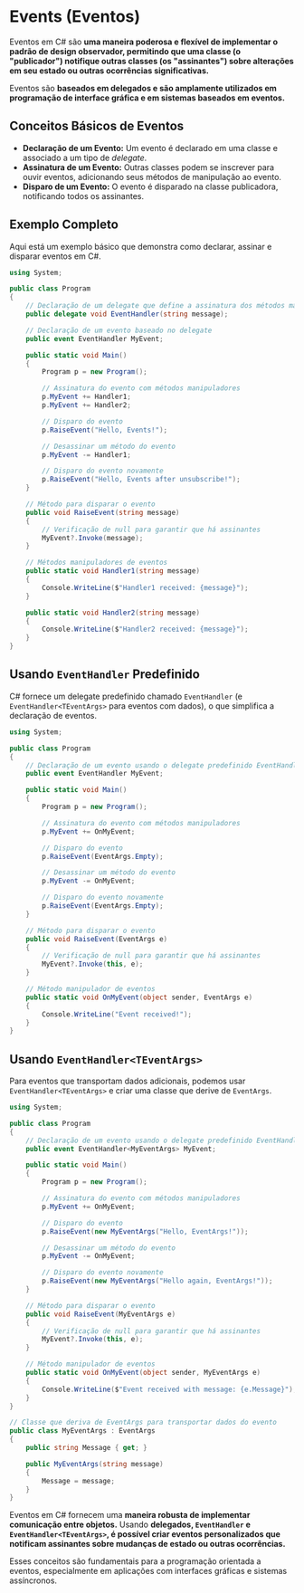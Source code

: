 # Events (Eventos)
Eventos em C# são **uma maneira poderosa e flexível de implementar o padrão de design observador, permitindo que uma classe (o "publicador") notifique outras classes (os "assinantes") sobre alterações em seu estado ou outras ocorrências significativas.** 

Eventos são **baseados em delegados e são amplamente utilizados em programação de interface gráfica e em sistemas baseados em eventos.**

## Conceitos Básicos de Eventos
- **Declaração de um Evento:** Um evento é declarado em uma classe e associado a um tipo de *delegate*.
- **Assinatura de um Evento:** Outras classes podem se inscrever para ouvir eventos, adicionando seus métodos de manipulação ao evento.
- **Disparo de um Evento:** O evento é disparado na classe publicadora, notificando todos os assinantes.

## Exemplo Completo
Aqui está um exemplo básico que demonstra como declarar, assinar e disparar eventos em C#.
```csharp
using System;

public class Program
{
    // Declaração de um delegate que define a assinatura dos métodos manipuladores de eventos
    public delegate void EventHandler(string message);

    // Declaração de um evento baseado no delegate
    public event EventHandler MyEvent;

    public static void Main()
    {
        Program p = new Program();

        // Assinatura do evento com métodos manipuladores
        p.MyEvent += Handler1;
        p.MyEvent += Handler2;

        // Disparo do evento
        p.RaiseEvent("Hello, Events!");

        // Desassinar um método do evento
        p.MyEvent -= Handler1;

        // Disparo do evento novamente
        p.RaiseEvent("Hello, Events after unsubscribe!");
    }

    // Método para disparar o evento
    public void RaiseEvent(string message)
    {
        // Verificação de null para garantir que há assinantes
        MyEvent?.Invoke(message);
    }

    // Métodos manipuladores de eventos
    public static void Handler1(string message)
    {
        Console.WriteLine($"Handler1 received: {message}");
    }

    public static void Handler2(string message)
    {
        Console.WriteLine($"Handler2 received: {message}");
    }
}
```

## Usando `EventHandler` Predefinido
C# fornece um delegate predefinido chamado `EventHandler` (e `EventHandler<TEventArgs>` para eventos com dados), o que simplifica a declaração de eventos.
```csharp
using System;

public class Program
{
    // Declaração de um evento usando o delegate predefinido EventHandler
    public event EventHandler MyEvent;

    public static void Main()
    {
        Program p = new Program();

        // Assinatura do evento com métodos manipuladores
        p.MyEvent += OnMyEvent;

        // Disparo do evento
        p.RaiseEvent(EventArgs.Empty);

        // Desassinar um método do evento
        p.MyEvent -= OnMyEvent;

        // Disparo do evento novamente
        p.RaiseEvent(EventArgs.Empty);
    }

    // Método para disparar o evento
    public void RaiseEvent(EventArgs e)
    {
        // Verificação de null para garantir que há assinantes
        MyEvent?.Invoke(this, e);
    }

    // Método manipulador de eventos
    public static void OnMyEvent(object sender, EventArgs e)
    {
        Console.WriteLine("Event received!");
    }
}
```

## Usando `EventHandler<TEventArgs>`
Para eventos que transportam dados adicionais, podemos usar `EventHandler<TEventArgs>` e criar uma classe que derive de `EventArgs`.
```csharp
using System;

public class Program
{
    // Declaração de um evento usando o delegate predefinido EventHandler<TEventArgs>
    public event EventHandler<MyEventArgs> MyEvent;

    public static void Main()
    {
        Program p = new Program();

        // Assinatura do evento com métodos manipuladores
        p.MyEvent += OnMyEvent;

        // Disparo do evento
        p.RaiseEvent(new MyEventArgs("Hello, EventArgs!"));

        // Desassinar um método do evento
        p.MyEvent -= OnMyEvent;

        // Disparo do evento novamente
        p.RaiseEvent(new MyEventArgs("Hello again, EventArgs!"));
    }

    // Método para disparar o evento
    public void RaiseEvent(MyEventArgs e)
    {
        // Verificação de null para garantir que há assinantes
        MyEvent?.Invoke(this, e);
    }

    // Método manipulador de eventos
    public static void OnMyEvent(object sender, MyEventArgs e)
    {
        Console.WriteLine($"Event received with message: {e.Message}");
    }
}

// Classe que deriva de EventArgs para transportar dados do evento
public class MyEventArgs : EventArgs
{
    public string Message { get; }

    public MyEventArgs(string message)
    {
        Message = message;
    }
}
```

Eventos em C# fornecem uma **maneira robusta de implementar comunicação entre objetos.** Usando **delegados, `EventHandler` e `EventHandler<TEventArgs>`, é possível criar eventos personalizados que notificam assinantes sobre mudanças de estado ou outras ocorrências.** 

Esses conceitos são fundamentais para a programação orientada a eventos, especialmente em aplicações com interfaces gráficas e sistemas assíncronos.